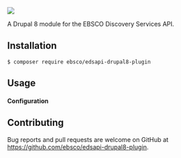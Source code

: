 <img src="https://discovery.ebsco.com/files/pulse-images/EDS-logo_1LINE.png"/>

A Drupal 8 module for the EBSCO Discovery Services API.

## Installation
`$ composer require ebsco/edsapi-drupal8-plugin`

## Usage

#### Configuration

## Contributing

Bug reports and pull requests are welcome on GitHub at https://github.com/ebsco/edsapi-drupal8-plugin.
